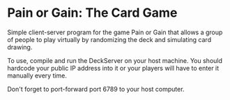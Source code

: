 # Pain or Gain: The Card Game

Simple client-server program for the game Pain or Gain that allows a group of people to play virtually by randomizing the deck and simulating card drawing.

To use, compile and run the DeckServer on your host machine. You should hardcode your public IP address into it or your players will have to enter it manually every time.

Don't forget to port-forward port 6789 to your host computer.
